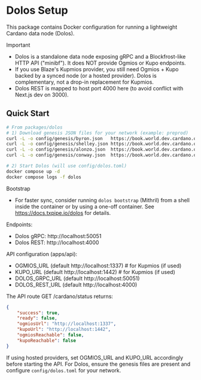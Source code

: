 # Dolos Setup

This package contains Docker configuration for running a lightweight Cardano data node (Dolos).

Important
- Dolos is a standalone data node exposing gRPC and a Blockfrost-like HTTP API ("minibf"). It does NOT provide Ogmios or Kupo endpoints.
- If you use Blaze's Kupmios provider, you still need Ogmios + Kupo backed by a synced node (or a hosted provider). Dolos is complementary, not a drop-in replacement for Kupmios.
- Dolos REST is mapped to host port 4000 here (to avoid conflict with Next.js dev on 3000).

## Quick Start

```bash
# From packages/dolos
# 1) Download genesis JSON files for your network (example: preprod)
curl -L -o config/genesis/byron.json   https://book.world.dev.cardano.org/snapshots/preprod/byron-genesis.json
curl -L -o config/genesis/shelley.json https://book.world.dev.cardano.org/snapshots/preprod/shelley-genesis.json
curl -L -o config/genesis/alonzo.json  https://book.world.dev.cardano.org/snapshots/preprod/alonzo-genesis.json
curl -L -o config/genesis/conway.json  https://book.world.dev.cardano.org/snapshots/preprod/conway-genesis.json

# 2) Start Dolos (will use config/dolos.toml)
docker compose up -d
docker compose logs -f dolos
```

Bootstrap
- For faster sync, consider running `dolos bootstrap` (Mithril) from a shell inside the container or by using a one-off container. See https://docs.txpipe.io/dolos for details.

Endpoints:

- Dolos gRPC: http://localhost:50051
- Dolos REST: http://localhost:4000

API configuration (apps/api):

- OGMIOS_URL (default http://localhost:1337)  # for Kupmios (if used)
- KUPO_URL   (default http://localhost:1442)  # for Kupmios (if used)
- DOLOS_GRPC_URL (default http://localhost:50051)
- DOLOS_REST_URL (default http://localhost:4000)

The API route GET /cardano/status returns:

```json
{
	"success": true,
	"ready": false,
	"ogmiosUrl": "http://localhost:1337",
	"kupoUrl": "http://localhost:1442",
	"ogmiosReachable": false,
	"kupoReachable": false
}
```

If using hosted providers, set OGMIOS_URL and KUPO_URL accordingly before starting the API. For Dolos, ensure the genesis files are present and configure `config/dolos.toml` for your network.
